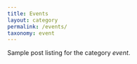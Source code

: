 ```yaml
---
title: Events
layout: category
permalink: /events/
taxonomy: event
---
```


Sample post listing for the category *event*.
